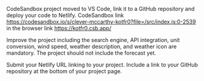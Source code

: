 CodeSandbox project moved to VS Code, link it to a GitHub repository and deploy your code to Netlify. CodeSandbox link https://codesandbox.io/s/clever-mccarthy-kotfr0?file=/src/index.js:0-2539 in the browser link https://kotfr0.csb.app/

Improve the project including the search engine, API integration, unit conversion, wind speed, weather description, and weather icon are mandatory. The project should not include the forecast yet.

Submit your Netlify URL linking to your project. Include a link to your GitHub repository at the bottom of your project page.
